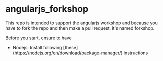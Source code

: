 # angularjs_forkshop

This repo is intended to support the angularjs workshop and because you have to fork the repo and then make a pull request, it's named forkshop.
  
Before you start, ensure to have

 * Nodejs: Install following [these] (https://nodejs.org/en/download/package-manager/) instructions
